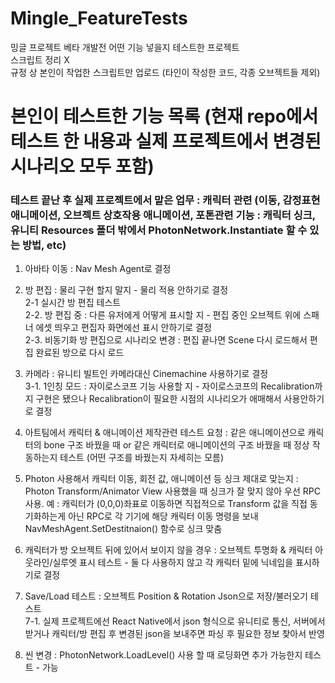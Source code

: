 # Mingle_FeatureTests
밍글 프로젝트 베타 개발전 어떤 기능 넣을지 테스트한 프로젝트\
스크립트 정리 X\
규정 상 본인이 작업한 스크립트만 업로드 (타인이 작성한 코드, 각종 오브젝트들 제외)



# 본인이 테스트한 기능 목록 (현재 repo에서 테스트 한 내용과 실제 프로젝트에서 변경된 시나리오 모두 포함)
### 테스트 끝난 후 실제 프로젝트에서 맡은 업무 : 캐릭터 관련 (이동, 감정표현 애니메이션, 오브젝트 상호작용 애니메이션, 포톤관련 기능 : 캐릭터 싱크, 유니티 Resources 폴더 밖에서 PhotonNetwork.Instantiate 할 수 있는 방법, etc)

1. 아바타 이동 : Nav Mesh Agent로 결정

2. 방 편집 : 물리 구현 할지 말지 - 물리 적용 안하기로 결정\
2-1 실시간 방 편집 테스트\
2-2. 방 편집 중 : 다른 유저에게 어떻게 표시할 지 - 편집 중인 오브젝트 위에 스패너 에셋 띄우고 편집자 화면에선 표시 안하기로 결정\
2-3. 비동기화 방 편집으로 시나리오 변경 : 편집 끝나면 Scene 다시 로드해서 편집 완료된 방으로 다시 로드

3. 카메라 : 유니티 빌트인 카메라대신 Cinemachine 사용하기로 결정\
3-1. 1인칭 모드 : 자이로스코프 기능 사용할 지 - 자이로스코프의 Recalibration까지 구현은 됐으나 Recalibration이 필요한 시점의 시나리오가 애매해서 사용안하기로 결정

4. 아트팀에서 캐릭터 & 애니메이션 제작관련 테스트 요청 : 같은 애니메이션으로 캐릭터의 bone 구조 바꿨을 때 or 같은 캐릭터로 애니메이션의 구조 바꿨을 때 정상 작동하는지 테스트 (어떤 구조를 바꿨는지 자세히는 모름)

5. Photon 사용해서 캐릭터 이동, 회전 값, 애니메이션 등 싱크 제대로 맞는지 : Photon Transform/Animator View 사용했을 때 싱크가 잘 맞지 않아 우선 RPC 사용. 예 : 캐릭터가 (0,0,0)좌표로 이동하면 직접적으로 Transform 값을 직접 동기화하는게 아닌 RPC로 각 기기에 해당 캐릭터 이동 명령을 보내 NavMeshAgent.SetDestitnaion() 함수로 싱크 맞춤

6. 캐릭터가 방 오브젝트 뒤에 있어서 보이지 않을 경우 : 오브젝트 투명화 & 캐릭터 아웃라인/실루엣 표시 테스트 - 둘 다 사용하지 않고 각 캐릭터 밑에 닉네임을 표시하기로 결정

7. Save/Load 테스트 : 오브젝트 Position & Rotation Json으로 저장/불러오기 테스트\
7-1. 실제 프로젝트에선 React Native에서 json 형식으로 유니티로 통신, 서버에서 받거나 캐릭터/방 편집 후 변경된 json을 보내주면 파싱 후 필요한 정보 찾아서 반영

8. 씬 변경 : PhotonNetwork.LoadLevel() 사용 할 때 로딩화면 추가 가능한지 테스트 - 가능
